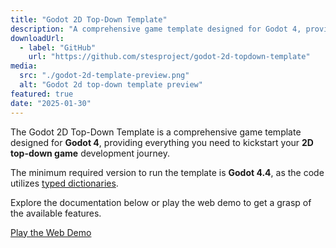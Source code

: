 ```yaml
---
title: "Godot 2D Top-Down Template"
description: "A comprehensive game template designed for Godot 4, providing everything you need to kickstart your 2D top-down game development journey."
downloadUrl:
  - label: "GitHub"
    url: "https://github.com/stesproject/godot-2d-topdown-template"
media:
  src: "./godot-2d-template-preview.png"
  alt: "Godot 2d top-down template preview"
featured: true
date: "2025-01-30"
---
```


The Godot 2D Top-Down Template is a comprehensive game template designed for **Godot 4**, providing everything you need to kickstart your **2D top-down game** development journey.

The minimum required version to run the template is **Godot 4.4**, as the code utilizes [typed dictionaries](https://godotengine.org/article/dev-snapshot-godot-4-4-dev-2/#typed-dictionaries).

Explore the documentation below or play the web demo to get a grasp of the available features.

<div class="w-full flex justify-center pb-6">
  <a
    href="https://alchemy-pot.web.app/files/godot-2d-topdown-template/play"
    target="_blank"
    class="button secondary"
  >
    Play the Web Demo
  </a>
</div>
